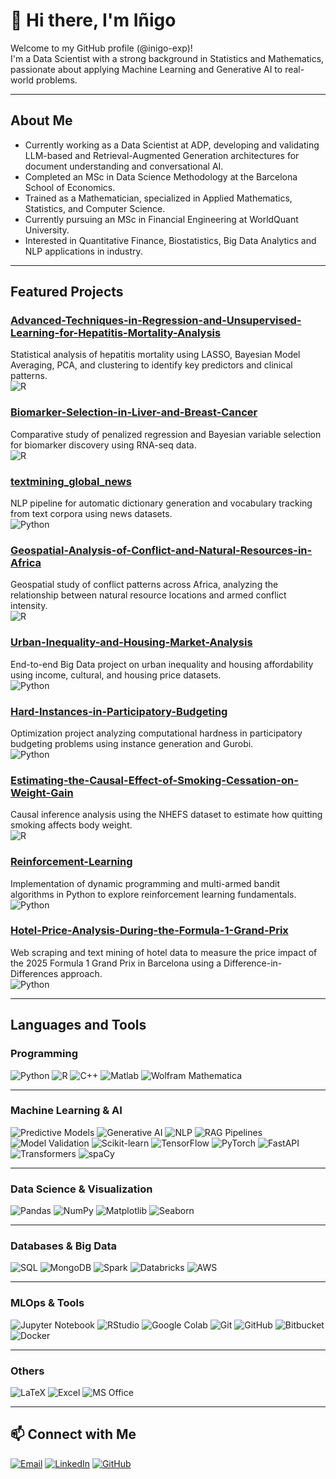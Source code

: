 # 👋 Hi there, I'm Iñigo 

Welcome to my GitHub profile (@inigo-exp)!  
I'm a Data Scientist with a strong background in Statistics and Mathematics, passionate about applying Machine Learning and Generative AI to real-world problems.

---

## About Me
- Currently working as a Data Scientist at ADP, developing and validating LLM-based and Retrieval-Augmented Generation architectures for document understanding and conversational AI.  
- Completed an MSc in Data Science Methodology at the Barcelona School of Economics.  
- Trained as a Mathematician, specialized in Applied Mathematics, Statistics, and Computer Science.  
- Currently pursuing an MSc in Financial Engineering at WorldQuant University.  
- Interested in Quantitative Finance, Biostatistics, Big Data Analytics and NLP applications in industry.  

---

## Featured Projects  

### [Advanced-Techniques-in-Regression-and-Unsupervised-Learning-for-Hepatitis-Mortality-Analysis](https://github.com/inigo-exp/Advanced-Techniques-in-Regression-and-Unsupervised-Learning-for-Hepatitis-Mortality-Analysis)  
Statistical analysis of hepatitis mortality using LASSO, Bayesian Model Averaging, PCA, and clustering to identify key predictors and clinical patterns.  
![R](https://img.shields.io/badge/R-276DC3?style=flat&logo=r&logoColor=white)

### [Biomarker-Selection-in-Liver-and-Breast-Cancer](https://github.com/inigo-exp/Biomarker-Selection-in-Liver-and-Breast-Cancer)  
Comparative study of penalized regression and Bayesian variable selection for biomarker discovery using RNA-seq data.  
![R](https://img.shields.io/badge/R-276DC3?style=flat&logo=r&logoColor=white)

### [textmining_global_news](https://github.com/inigo-exp/textmining_global_news)  
NLP pipeline for automatic dictionary generation and vocabulary tracking from text corpora using news datasets.  
![Python](https://img.shields.io/badge/Python-3776AB?style=flat&logo=python&logoColor=white)

### [Geospatial-Analysis-of-Conflict-and-Natural-Resources-in-Africa](https://github.com/inigo-exp/Geospatial-Analysis-of-Conflict-and-Natural-Resources-in-Africa)  
Geospatial study of conflict patterns across Africa, analyzing the relationship between natural resource locations and armed conflict intensity.  
![R](https://img.shields.io/badge/R-276DC3?style=flat&logo=r&logoColor=white)

### [Urban-Inequality-and-Housing-Market-Analysis](https://github.com/inigo-exp/Urban-Inequality-and-Housing-Market-Analysis)  
End-to-end Big Data project on urban inequality and housing affordability using income, cultural, and housing price datasets.  
![Python](https://img.shields.io/badge/Python-3776AB?style=flat&logo=python&logoColor=white)

### [Hard-Instances-in-Participatory-Budgeting](https://github.com/inigo-exp/Hard-Instances-in-Participatory-Budgeting)  
Optimization project analyzing computational hardness in participatory budgeting problems using instance generation and Gurobi.  
![Python](https://img.shields.io/badge/Python-3776AB?style=flat&logo=python&logoColor=white)

### [Estimating-the-Causal-Effect-of-Smoking-Cessation-on-Weight-Gain](https://github.com/inigo-exp/Estimating-the-Causal-Effect-of-Smoking-Cessation-on-Weight-Gain)  
Causal inference analysis using the NHEFS dataset to estimate how quitting smoking affects body weight.  
![R](https://img.shields.io/badge/R-276DC3?style=flat&logo=r&logoColor=white)

### [Reinforcement-Learning](https://github.com/inigo-exp/Reinforcement-Learning)  
Implementation of dynamic programming and multi-armed bandit algorithms in Python to explore reinforcement learning fundamentals.  
![Python](https://img.shields.io/badge/Python-3776AB?style=flat&logo=python&logoColor=white)

### [Hotel-Price-Analysis-During-the-Formula-1-Grand-Prix](https://github.com/inigo-exp/Hotel-Price-Analysis-During-the-Formula-1-Grand-Prix)  
Web scraping and text mining of hotel data to measure the price impact of the 2025 Formula 1 Grand Prix in Barcelona using a Difference-in-Differences approach.  
![Python](https://img.shields.io/badge/Python-3776AB?style=flat&logo=python&logoColor=white)

---

## Languages and Tools

### Programming
![Python](https://img.shields.io/badge/Python-3776AB?style=flat&logo=python&logoColor=white)
![R](https://img.shields.io/badge/R-276DC3?style=flat&logo=r&logoColor=white)
![C++](https://img.shields.io/badge/C++-00599C?style=flat&logo=c%2B%2B&logoColor=white)
![Matlab](https://img.shields.io/badge/Matlab-FF7200?style=flat)
![Wolfram Mathematica](https://img.shields.io/badge/Wolfram%20Mathematica-DD1100?style=flat)

---

### Machine Learning & AI
![Predictive Models](https://img.shields.io/badge/Predictive%20Models-4B8BBE?style=flat)
![Generative AI](https://img.shields.io/badge/Generative%20AI-FF6F00?style=flat)
![NLP](https://img.shields.io/badge/NLP-3C9CD7?style=flat)
![RAG Pipelines](https://img.shields.io/badge/RAG%20Pipelines-009688?style=flat)
![Model Validation](https://img.shields.io/badge/Model%20Validation-6D4C41?style=flat)
![Scikit-learn](https://img.shields.io/badge/Scikit--Learn-F7931E?style=flat&logo=scikit-learn&logoColor=white)
![TensorFlow](https://img.shields.io/badge/TensorFlow-FF6F00?style=flat&logo=tensorflow&logoColor=white)
![PyTorch](https://img.shields.io/badge/PyTorch-EE4C2C?style=flat&logo=pytorch&logoColor=white)
![FastAPI](https://img.shields.io/badge/FastAPI-009688?style=flat&logo=fastapi&logoColor=white)
![Transformers](https://img.shields.io/badge/Transformers-FF9900?style=flat&logo=huggingface&logoColor=white)
![spaCy](https://img.shields.io/badge/spaCy-09A3D5?style=flat&logo=spacy&logoColor=white)

---

### Data Science & Visualization
![Pandas](https://img.shields.io/badge/Pandas-150458?style=flat&logo=pandas&logoColor=white)
![NumPy](https://img.shields.io/badge/NumPy-013243?style=flat&logo=numpy&logoColor=white)
![Matplotlib](https://img.shields.io/badge/Matplotlib-11557C?style=flat)
![Seaborn](https://img.shields.io/badge/Seaborn-4C9A2A?style=flat)

---

### Databases & Big Data
![SQL](https://img.shields.io/badge/SQL-336791?style=flat)
![MongoDB](https://img.shields.io/badge/MongoDB-4EA94B?style=flat&logo=mongodb&logoColor=white)
![Spark](https://img.shields.io/badge/Spark-E25A1C?style=flat&logo=apachespark&logoColor=white)
![Databricks](https://img.shields.io/badge/Databricks-FF3621?style=flat&logo=databricks&logoColor=white)
![AWS](https://img.shields.io/badge/AWS-232F3E?style=flat&logo=amazon-aws&logoColor=white)

---

### MLOps & Tools
![Jupyter Notebook](https://img.shields.io/badge/Jupyter-FA0F00?style=flat&logo=jupyter&logoColor=white)
![RStudio](https://img.shields.io/badge/RStudio-75AADB?style=flat&logo=rstudio&logoColor=white)
![Google Colab](https://img.shields.io/badge/Google%20Colab-F9AB00?style=flat&logo=googlecolab&logoColor=white)
![Git](https://img.shields.io/badge/Git-F05032?style=flat&logo=git&logoColor=white)
![GitHub](https://img.shields.io/badge/GitHub-181717?style=flat&logo=github&logoColor=white)
![Bitbucket](https://img.shields.io/badge/Bitbucket-0052CC?style=flat&logo=bitbucket&logoColor=white)
![Docker](https://img.shields.io/badge/Docker-2496ED?style=flat&logo=docker&logoColor=white)

---

### Others
![LaTeX](https://img.shields.io/badge/LaTeX-008080?style=flat&logo=latex&logoColor=white)
![Excel](https://img.shields.io/badge/Microsoft%20Excel-217346?style=flat&logo=microsoft-excel&logoColor=white)
![MS Office](https://img.shields.io/badge/MS%20Office-D83B01?style=flat&logo=microsoftoffice&logoColor=white)

---
## 📫 Connect with Me

[![Email](https://img.shields.io/badge/Email-2002inigo%40gmail.com-D14836?style=for-the-badge&logo=gmail&logoColor=white)](mailto:2002inigo@gmail.com)
[![LinkedIn](https://img.shields.io/badge/LinkedIn-Iñigo%20Expósito%20Castro-0077B5?style=for-the-badge&logo=linkedin&logoColor=white)](https://www.linkedin.com/in/iñigo-exposito-castro-6208b1291)
[![GitHub](https://img.shields.io/badge/GitHub-inigo--exp-181717?style=for-the-badge&logo=github&logoColor=white)](https://github.com/inigo-exp)
